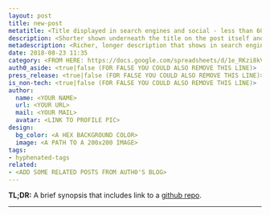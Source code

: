 ```yaml
---
layout: post
title: new-post
metatitle: <Title displayed in search engines and social - less than 60 characters>
description: <Shorter shown underneath the title on the post itself and on blog feed - must be less than 110 characters>
metadescription: <Richer, longer description that shows in search engines - must be less than 160 characters>
date: 2018-08-23 11:35
category: <FROM HERE: https://docs.google.com/spreadsheets/d/1e_RKzi8kVwzqPG8si8kyDOWPiBk9tI-XNGh0KgRIF7Q>
auth0_aside: <true|false (FOR FALSE YOU COULD ALSO REMOVE THIS LINE)>
press_release: <true|false (FOR FALSE YOU COULD ALSO REMOVE THIS LINE)>
is_non-tech: <true|false (FOR FALSE YOU COULD ALSO REMOVE THIS LINE)>
author:
  name: <YOUR NAME>
  url: <YOUR URL>
  mail: <YOUR MAIL>
  avatar: <LINK TO PROFILE PIC>
design:
  bg_color: <A HEX BACKGROUND COLOR>
  image: <A PATH TO A 200x200 IMAGE>
tags:
- hyphenated-tags
related:
- <ADD SOME RELATED POSTS FROM AUTH0'S BLOG>
---
```


**TL;DR:** A brief synopsis that includes link to a [github repo](http://www.github.com/).

---
